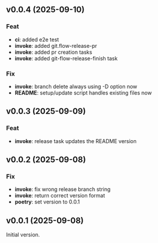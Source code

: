 ## v0.0.4 (2025-09-10)

### Feat

- **ci**: added e2e test
- **invoke**: added git.flow-release-pr
- **invoke**: added pr creation tasks
- **invoke**: added git-flow-release-finish task

### Fix

- **invoke**: branch delete always using -D option now
- **README**: setup/update script handles existing files now

## v0.0.3 (2025-09-09)

### Feat

- **invoke**: release task updates the README version

## v0.0.2 (2025-09-08)

### Fix

- **invoke**: fix wrong release branch string
- **invoke**: return correct version format
- **poetry**: set version to 0.0.1

## v0.0.1 (2025-09-08)

Initial version.
